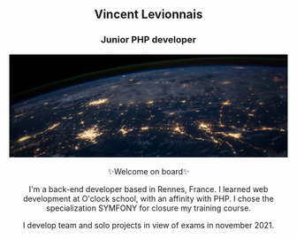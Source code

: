 <div align="center"> 
  
<h2>Vincent Levionnais</h2> 

<h3>Junior PHP developer</h3>

![Cover](https://github.com/vincentlevionnais/vincentlevionnais/blob/main/img/cover.jpg)  

✨Welcome on board✨

I'm a back-end developer based in Rennes, France. I learned web development at O'clock school, with an affinity with PHP. I chose the specialization SYMFONY for closure my training course.
  
I develop team and solo projects in view of exams in november 2021.

</div>
